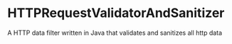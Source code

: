 HTTPRequestValidatorAndSanitizer
================================

A HTTP data filter written in Java that validates and sanitizes all http data